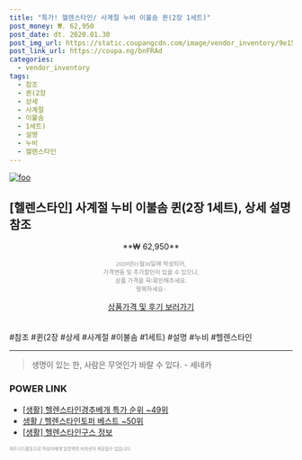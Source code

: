 ```yaml
--- 
title: "특가! 헬렌스타인/ 사계절 누비 이불솜 퀸(2장 1세트)" 
post_money: ₩. 62,950 
post_date: dt. 2020.01.30 
post_img_url: https://static.coupangcdn.com/image/vendor_inventory/9e15/a96b94d252ebc178964dfcb30ba947c0e0bdd081e35100d8485a6116e753.jpg 
post_link_url: https://coupa.ng/bnFRAd 
categories: 
  - vendor_inventory 
tags: 
  - 참조 
  - 퀸(2장 
  - 상세 
  - 사계절 
  - 이불솜 
  - 1세트) 
  - 설명 
  - 누비 
  - 헬렌스타인 
--- 
```

[![foo](https://static.coupangcdn.com/image/vendor_inventory/9e15/a96b94d252ebc178964dfcb30ba947c0e0bdd081e35100d8485a6116e753.jpg)](https://coupa.ng/bnFRAd) 

## [헬렌스타인] 사계절 누비 이불솜 퀸(2장 1세트), 상세 설명 참조 
<p style="text-align: center;">**₩ 62,950**</p> 
<p style="text-align: center;"><span style="color: #898c8f; font-family: Georgia,Times,serif; font-size: 0.75em;">2020년01월30일에 작성되어, <br>가격변동 및 추가할인이 있을 수 있으니,<br> 상품 가격을 꼭!확인해주세요.<br>행복하세요~</span> 
</p>	 
<div markdown="0" style="text-align: center;"><a href="https://coupa.ng/bnFRAd" class="btn btn--success">상품가격 및 후기 보러가기</a></div> 
<br><br> 
  #참조 #퀸(2장 #상세 #사계절 #이불솜 #1세트) #설명 #누비 #헬렌스타인 
<hr> 

> 생명이 있는 한, 사람은 무엇인가 바랄 수 있다. - 세네카 


### POWER LINK

* <a href="https://blog.naver.com/sakai111/221787270455" target="_blank"> [생활] 헬렌스타인경추베개 특가 순위 ~49위</a>
* <a href="https://blog.naver.com/santokki14/221789699624" target="_blank">생활 / 헬렌스타인토퍼 베스트 ~50위</a>
* <a href="https://blog.naver.com/fasyy4321/221770398746" target="_blank"> [생활] 헬렌스타인구스 정보 </a>

<span style="color: #898c8f; font-family: Georgia,Times,serif; font-size: 0.55em;">파트너스활동으로 작성자에게 일정액의 커미션이 제공될수 있습니다.</span> 
